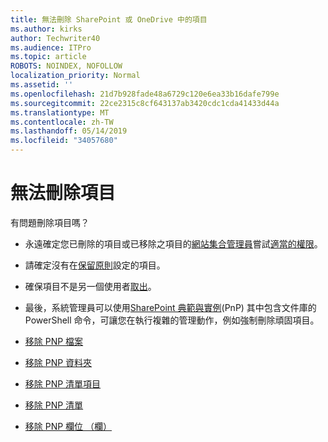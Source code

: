 ```yaml
---
title: 無法刪除 SharePoint 或 OneDrive 中的項目
ms.author: kirks
author: Techwriter40
ms.audience: ITPro
ms.topic: article
ROBOTS: NOINDEX, NOFOLLOW
localization_priority: Normal
ms.assetid: ''
ms.openlocfilehash: 21d7b928fade48a6729c120e6ea33b16dafe799e
ms.sourcegitcommit: 22ce2315c8cf643137ab3420cdc1cda41433d44a
ms.translationtype: MT
ms.contentlocale: zh-TW
ms.lasthandoff: 05/14/2019
ms.locfileid: "34057680"
---
```

# <a name="unable-to-delete-items"></a>無法刪除項目

有問題刪除項目嗎？

- 永遠確定您已刪除的項目或已移除之項目的[網站集合管理員](https://docs.microsoft.com/en-us/sharepoint/customize-sharepoint-site-permissions#add-change-or-remove-a-site-collection-administrator)嘗試[適當的權限](https://docs.microsoft.com/en-us/sharepoint/default-sharepoint-groups)。

- 請確定沒有在[保留原則](https://docs.microsoft.com/en-us/office365/securitycompliance/retention-policies)設定的項目。

- 確保項目不是另一個使用者[取出](https://support.office.com/en-us/article/check-out-check-in-or-discard-changes-to-files-in-a-library-7e2c12a9-a874-4393-9511-1378a700f6de)。

- 最後，系統管理員可以使用[SharePoint 典範與實例](https://docs.microsoft.com/en-us/powershell/sharepoint/sharepoint-pnp/sharepoint-pnp-cmdlets?view=sharepoint-ps#installation)(PnP) 其中包含文件庫的 PowerShell 命令，可讓您在執行複雜的管理動作，例如強制刪除頑固項目。 
- [移除 PNP 檔案](https://docs.microsoft.com/en-us/powershell/module/sharepoint-pnp/remove-pnpfile?view=sharepoint-ps)
- [移除 PNP 資料夾](https://docs.microsoft.com/en-us/powershell/module/sharepoint-pnp/remove-pnpfolder?view=sharepoint-ps)
- [移除 PNP 清單項目](https://docs.microsoft.com/en-us/powershell/module/sharepoint-pnp/remove-pnplistitem?view=sharepoint-ps)
- [移除 PNP 清單](https://docs.microsoft.com/en-us/powershell/module/sharepoint-pnp/remove-pnplist?view=sharepoint-ps)
- [移除 PNP 欄位 （欄）](https://docs.microsoft.com/en-us/powershell/module/sharepoint-pnp/remove-pnpfield?view=sharepoint-ps)